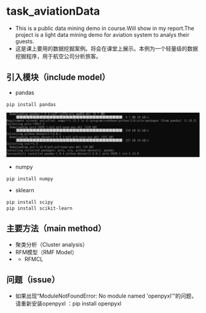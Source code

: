 # task_aviationData
* This is a public data mining demo in course.Will show in my report.The project is a light data mining demo for aviation system to analys their guests.
* 这是课上要用的数据挖掘案例。将会在课堂上展示。本例为一个轻量级的数据挖掘程序，用于航空公司分析旅客。
## 引入模块（include model）
* pandas
```
pip install pandas
```
![](pipInstall.png)
* numpy
```
pip install numpy
```
* sklearn
```
pip install scipy
pip install scikit-learn
```
## 主要方法（main method）
* 聚类分析（Cluster analysis）
* RFM模型（RMF Model）
* * RFMCL
## 问题（issue）
* 如果出现“ModuleNotFoundError: No module named 'openpyxl'”的问题，请重新安装openpyxl ：pip install openpyxl